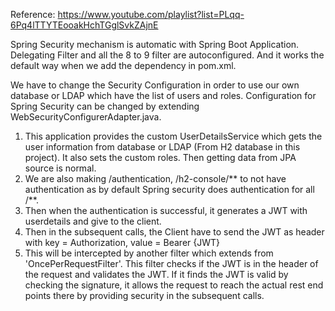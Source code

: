 Reference: https://www.youtube.com/playlist?list=PLqq-6Pq4lTTYTEooakHchTGglSvkZAjnE

Spring Security mechanism is automatic with Spring Boot Application. Delegating Filter and all the 8 to 9 filter are autoconfigured. And it works the default way when we add the dependency in pom.xml.

We have to change the Security Configuration in order to use our own database or LDAP which have the list of users and roles. Configuration for Spring Security can be changed by extending WebSecurityConfigurerAdapter.java.

1) This application provides the custom UserDetailsService which gets the user information from database or LDAP (From H2 database in this project). It also sets the custom roles. Then getting data from JPA source is normal.
2) We are also making /authentication, /h2-console/** to not have authentication as by default Spring security does authentication for all /**.
3) Then when the authentication is successful, it generates a JWT with userdetails and give to the client.
4) Then in the subsequent calls, the Client have to send the JWT as header with 
key = Authorization, value = Bearer {JWT}
5) This will be intercepted by another filter which extends from 'OncePerRequestFilter'. This filter checks if the JWT is in the header of the request and validates the JWT. If it finds the JWT is valid by checking the signature, it allows the request to reach the actual rest end points there by providing security in the subsequent calls.
